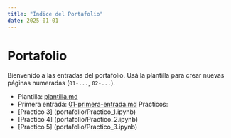 ```yaml
---
title: "Índice del Portafolio"
date: 2025-01-01
---
```


# Portafolio

Bienvenido a las entradas del portafolio. Usá la plantilla para crear nuevas páginas numeradas
(`01-...`, `02-...`).

- Plantilla: [plantilla.md](plantilla.md)
- Primera entrada: [01-primera-entrada.md](01-primera-entrada.md)
Practicos: 
- [Practico 3] (portafolio/Practico_1.ipynb)
- [Practico 4] (portafolio/Practico_2.ipynb)
- [Practico 5] (portafolio/Practico_3.ipynb)

